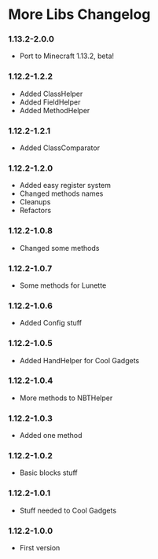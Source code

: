 # More Libs Changelog

### 1.13.2-2.0.0
- Port to Minecraft 1.13.2, beta!

### 1.12.2-1.2.2
- Added ClassHelper
- Added FieldHelper
- Added MethodHelper

### 1.12.2-1.2.1
- Added ClassComparator

### 1.12.2-1.2.0
- Added easy register system
- Changed methods names
- Cleanups
- Refactors

### 1.12.2-1.0.8
- Changed some methods

### 1.12.2-1.0.7
- Some methods for Lunette

### 1.12.2-1.0.6
- Added Config stuff

### 1.12.2-1.0.5
- Added HandHelper for Cool Gadgets

### 1.12.2-1.0.4
- More methods to NBTHelper

### 1.12.2-1.0.3
- Added one method

### 1.12.2-1.0.2
- Basic blocks stuff

### 1.12.2-1.0.1
- Stuff needed to Cool Gadgets

### 1.12.2-1.0.0
- First version